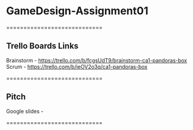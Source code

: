 # GameDesign-Assignment01

============================
## Trello Boards Links

Brainstorm - https://trello.com/b/fcgsUdT9/brainstorm-ca1-pandoras-box
Scrum - https://trello.com/b/ieOV2o3q/ca1-pandoras-box

============================
## Pitch

Google slides - 

============================
